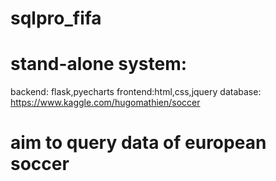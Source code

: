 # sqlpro_fifa
# stand-alone system:
backend: flask,pyecharts 
frontend:html,css,jquery
database: https://www.kaggle.com/hugomathien/soccer
# aim to query data of european soccer
